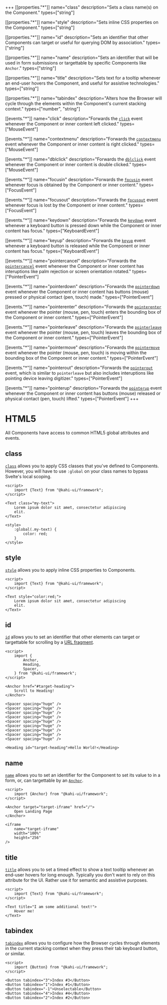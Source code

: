 +++
[[properties."*"]]
name="class"
description="Sets a class name(s) on the Component."
types=["string"]

[[properties."*"]]
name="style"
description="Sets inline CSS properties on the Component."
types=["string"]

[[properties."*"]]
name="id"
description="Sets an identifier that other Components can target or useful for querying DOM by association."
types=["string"]

[[properties."*"]]
name="name"
description="Sets an identifier that will be used in form submissions or targettable by specific Components like <code>Anchor</code>."
types=["string"]

[[properties."*"]]
name="title"
description="Sets text for a tooltip whenever an end-user hovers the Component, and useful for assistive technologies."
types=["string"]

[[properties."*"]]
name="tabindex"
description="Alters how the Browser will cycle through the elements within the Component's current stacking context."
types=["number", "string"]

[[events."*"]]
name="click"
description="Forwards the [`click`](https://developer.mozilla.org/en-US/docs/Web/API/Element/click_event) event whenever the Component or inner content left clicked."
types=["MouseEvent"]

[[events."*"]]
name="contextmenu"
description="Forwards the [`contextmenu`](https://developer.mozilla.org/en-US/docs/Web/API/Element/contextmenu_event) event whenever the Component or inner content is right clicked."
types=["MouseEvent"]

[[events."*"]]
name="dblclick"
description="Forwards the [`dblclick`](https://developer.mozilla.org/en-US/docs/Web/API/Element/dblclick_event) event whenever the Component or inner content is double clicked."
types=["MouseEvent"]

[[events."*"]]
name="focusin"
description="Forwards the [`focusin`](https://developer.mozilla.org/en-US/docs/Web/API/Element/focusin_event) event whenever focus is obtained by the Component or inner content."
types=["FocusEvent"]

[[events."*"]]
name="focusout"
description="Forwards the [`focusout`](https://developer.mozilla.org/en-US/docs/Web/API/Element/focusout_event) event whenever focus is lost by the Component or inner content."
types=["FocusEvent"]

[[events."*"]]
name="keydown"
description="Forwards the [`keydown`](https://developer.mozilla.org/en-US/docs/Web/API/Element/keydown_event) event whenever a keyboard button is pressed down while the Component or inner content has focus."
types=["KeyboardEvent"]

[[events."*"]]
name="keyup"
description="Forwards the [`keyup`](https://developer.mozilla.org/en-US/docs/Web/API/Element/keyup_event) event whenever a keyboard button is released while the Component or inner content has focus."
types=["KeyboardEvent"]

[[events."*"]]
name="pointercancel"
description="Forwards the [`pointercancel`](https://developer.mozilla.org/en-US/docs/Web/API/Element/pointercancel_event) event whenever the Component or inner content has interuptions like palm rejection or screen orientation rotated."
types=["PointerEvent"]

[[events."*"]]
name="pointerdown"
description="Forwards the [`pointerdown`](https://developer.mozilla.org/en-US/docs/Web/API/Element/pointerdown_event) event whenever the Component or inner content has buttons (mouse) pressed or physical contact (pen, touch) made."
types=["PointerEvent"]

[[events."*"]]
name="pointerenter"
description="Forwards the [`pointerenter`](https://developer.mozilla.org/en-US/docs/Web/API/Element/pointerenter_event) event whenever the pointer (mouse, pen, touch) enters the bounding box of the Component or inner content."
types=["PointerEvent"]

[[events."*"]]
name="pointerleave"
description="Forwards the [`pointerleave`](https://developer.mozilla.org/en-US/docs/Web/API/Element/pointerleave_event) event whenever the pointer (mouse, pen, touch) leaves the bounding box of the Component or inner content."
types=["PointerEvent"]

[[events."*"]]
name="pointermove"
description="Forwards the [`pointermove`](https://developer.mozilla.org/en-US/docs/Web/API/Element/pointermove_event) event whenever the pointer (mouse, pen, touch) is moving within the bounding box of the Component or inner content."
types=["PointerEvent"]

[[events."*"]]
name="pointerout"
description="Forwards the [`pointerout`](https://developer.mozilla.org/en-US/docs/Web/API/Element/pointerout_event) event, which is similar to `pointerleave` but also includes interuptions like pointing device leaving digitizer."
types=["PointerEvent"]

[[events."*"]]
name="pointerup"
description="Forwards the [`pointerup`](https://developer.mozilla.org/en-US/docs/Web/API/Element/pointerup_event) event whenever the Component or inner content has buttons (mouse) released or physical contact (pen, touch) lifted."
types=["PointerEvent"]
+++

# HTML5

All Components have access to common HTML5 global attributes and events.

## class

[`class`](https://developer.mozilla.org/en-US/docs/Web/HTML/Global_attributes/class) allows you to apply CSS classes that you've defined to Components. However, you will have to use `:global` on your class names to bypass Svelte's local scoping.

```svelte repl HTML5 class
<script>
    import {Text} from "@kahi-ui/framework";
</script>

<Text class="my-text">
    Lorem ipsum dolor sit amet, consectetur adipiscing
    elit.
</Text>

<style>
    :global(.my-text) {
        color: red;
    }
</style>
```

## style

[`style`](https://developer.mozilla.org/en-US/docs/Web/HTML/Global_attributes/style) allows you to apply inline CSS properties to Components.

```svelte repl HTML5 style
<script>
    import {Text} from "@kahi-ui/framework";
</script>

<Text style="color:red;">
    Lorem ipsum dolor sit amet, consectetur adipiscing
    elit.
</Text>
```

## id

[`id`](https://developer.mozilla.org/en-US/docs/Web/HTML/Global_attributes/id) allows you to set an identifier that other elements can target or targettable for scrolling by a [URL fragment](https://developer.mozilla.org/en-US/docs/Web/API/URL/hash).

```svelte repl HTML5 id
<script>
    import {
        Anchor,
        Heading,
        Spacer,
    } from "@kahi-ui/framework";
</script>

<Anchor href="#target-heading">
    Scroll to Heading!
</Anchor>

<Spacer spacing="huge" />
<Spacer spacing="huge" />
<Spacer spacing="huge" />
<Spacer spacing="huge" />
<Spacer spacing="huge" />
<Spacer spacing="huge" />
<Spacer spacing="huge" />
<Spacer spacing="huge" />
<Spacer spacing="huge" />

<Heading id="target-heading">Hello World!</Heading>
```

## name

[`name`](https://developer.mozilla.org/en-US/docs/Web/HTML/Global_attributes/name) allows you to set an identifier for the Component to set its value to in a form, or, can targettable by an [`Anchor`](../navigation/anchor.md).

```svelte repl HTML5 name
<script>
    import {Anchor} from "@kahi-ui/framework";
</script>

<Anchor target="target-iframe" href="/">
    Open Landing Page
</Anchor>

<iframe
    name="target-iframe"
    width="100%"
    height="256"
/>
```

## title

[`title`](https://developer.mozilla.org/en-US/docs/Web/HTML/Global_attributes/title) allows you to set a timed effect to show a text tooltip whenever an end-user hovers for long enough. Typically you don't want to rely on this attribute for the UI. Rather use it for semantic and assistive purposes.

```svelte repl HTML5 title
<script>
    import {Text} from "@kahi-ui/framework";
</script>

<Text title="I am some additional text!">
    Hover me!
</Text>
```

## tabindex

[`tabindex`](https://developer.mozilla.org/en-US/docs/Web/HTML/Global_attributes/tabindex) allows you to configure how the Browser cycles through elements in the current stacking context when they press their tab keyboard button, or similar.

```svelte repl HTML5 tabindex
<script>
    import {Button} from "@kahi-ui/framework";
</script>

<Button tabindex="3">Index #3</Button>
<Button tabindex="1">Index #1</Button>
<Button tabindex="-1">Unselectable</Button>
<Button tabindex="4">Index #4</Button>
<Button tabindex="2">Index #2</Button>
```
